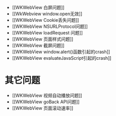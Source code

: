 - [[WKWebView 白屏问题]] 
- [[WkWebview window.open无效]]  
- [[WKWebView Cookie丢失问题]]  
- [[WKWebView NSURLProtocol问题]]  
- [[WKWebView loadRequest 问题]]  
- [[WKWebView 页面样式问题]]  
- [[WKWebView 截屏问题]]  
- [[WKWebView window.alert()函数引起的crash]]  
- [[WKWebView evaluateJavaScript引起的crash]]

# 其它问题
- [[WKWebView 视频自动播放问题]]  
- [[WKWebView goBack API问题]]  
- [[WKWebView 页面滚动速率]]  